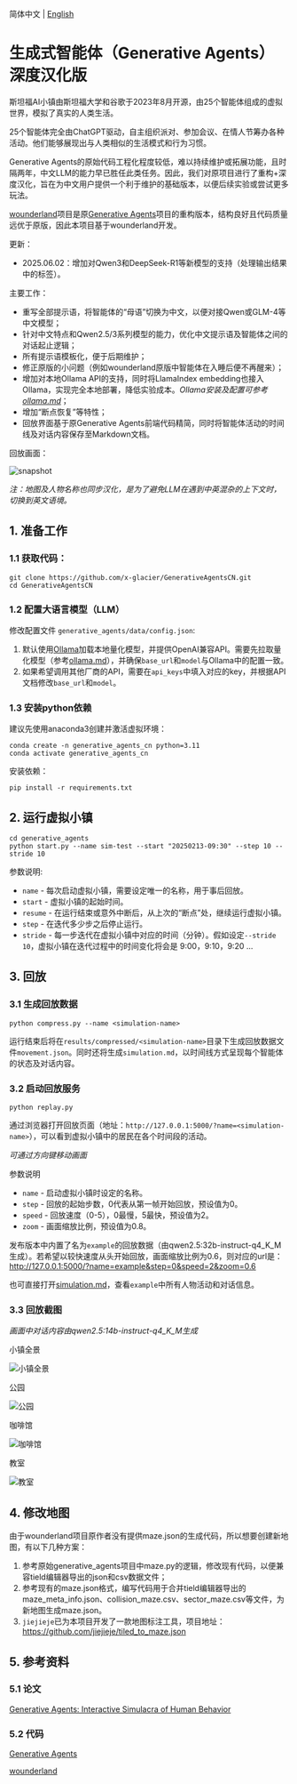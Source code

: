 简体中文 | [English](./README_en.md)

# 生成式智能体（Generative Agents）深度汉化版

斯坦福AI小镇由斯坦福大学和谷歌于2023年8月开源，由25个智能体组成的虚拟世界，模拟了真实的人类生活。

25个智能体完全由ChatGPT驱动，自主组织派对、参加会议、在情人节筹办各种活动。他们能够展现出与人类相似的生活模式和行为习惯。

Generative Agents的原始代码工程化程度较低，难以持续维护或拓展功能，且时隔两年，中文LLM的能力早已胜任此类任务。因此，我们对原项目进行了重构+深度汉化，旨在为中文用户提供一个利于维护的基础版本，以便后续实验或尝试更多玩法。

[wounderland](https://github.com/Archermmt/wounderland)项目是原[Generative Agents](https://github.com/joonspk-research/generative_agents)项目的重构版本，结构良好且代码质量远优于原版，因此本项目基于wounderland开发。

更新：

- 2025.06.02：增加对Qwen3和DeepSeek-R1等新模型的支持（处理输出结果中的<think>标签）。

主要工作：

- 重写全部提示语，将智能体的“母语”切换为中文，以便对接Qwen或GLM-4等中文模型；
- 针对中文特点和Qwen2.5/3系列模型的能力，优化中文提示语及智能体之间的对话起止逻辑；
- 所有提示语模板化，便于后期维护；
- 修正原版的小问题（例如wounderland原版中智能体在入睡后便不再醒来）；
- 增加对本地Ollama API的支持，同时将LlamaIndex embedding也接入Ollama，实现完全本地部署，降低实验成本。*Ollama安装及配置可参考[ollama.md](docs/ollama.md)*；
- 增加“断点恢复”等特性；
- 回放界面基于原Generative Agents前端代码精简，同时将智能体活动的时间线及对话内容保存至Markdown文档。

回放画面：

![snapshot](docs/resources/snapshot.png)

*注：地图及人物名称也同步汉化，是为了避免LLM在遇到中英混杂的上下文时，切换到英文语境。*

## 1. 准备工作

### 1.1 获取代码：

```
git clone https://github.com/x-glacier/GenerativeAgentsCN.git
cd GenerativeAgentsCN
```

### 1.2 配置大语言模型（LLM）

修改配置文件 `generative_agents/data/config.json`:
1. 默认使用[Ollama](https://ollama.com/)加载本地量化模型，并提供OpenAI兼容API。需要先拉取量化模型（参考[ollama.md](docs/ollama.md)），并确保`base_url`和`model`与Ollama中的配置一致。
2. 如果希望调用其他厂商的API，需要在`api_keys`中填入对应的key，并根据API文档修改`base_url`和`model`。

### 1.3 安装python依赖

建议先使用anaconda3创建并激活虚拟环境：

```
conda create -n generative_agents_cn python=3.11
conda activate generative_agents_cn
```

安装依赖：

```
pip install -r requirements.txt
```

## 2. 运行虚拟小镇

```
cd generative_agents
python start.py --name sim-test --start "20250213-09:30" --step 10 --stride 10
```

参数说明:
- `name` - 每次启动虚拟小镇，需要设定唯一的名称，用于事后回放。
- `start` - 虚拟小镇的起始时间。
- `resume` - 在运行结束或意外中断后，从上次的“断点”处，继续运行虚拟小镇。
- `step` - 在迭代多少步之后停止运行。
- `stride` - 每一步迭代在虚拟小镇中对应的时间（分钟）。假如设定`--stride 10`，虚拟小镇在迭代过程中的时间变化将会是 9:00，9:10，9:20 ...

## 3. 回放

### 3.1 生成回放数据

```
python compress.py --name <simulation-name>
```

运行结束后将在`results/compressed/<simulation-name>`目录下生成回放数据文件`movement.json`。同时还将生成`simulation.md`，以时间线方式呈现每个智能体的状态及对话内容。

### 3.2 启动回放服务

```
python replay.py
```

通过浏览器打开回放页面（地址：`http://127.0.0.1:5000/?name=<simulation-name>`），可以看到虚拟小镇中的居民在各个时间段的活动。

*可通过方向键移动画面*

参数说明  
- `name` - 启动虚拟小镇时设定的名称。
- `step` - 回放的起始步数，0代表从第一帧开始回放，预设值为0。
- `speed` - 回放速度（0-5），0最慢，5最快，预设值为2。
- `zoom` - 画面缩放比例，预设值为0.8。

发布版本中内置了名为`example`的回放数据（由qwen2.5:32b-instruct-q4_K_M生成）。若希望以较快速度从头开始回放，画面缩放比例为0.6，则对应的url是：
http://127.0.0.1:5000/?name=example&step=0&speed=2&zoom=0.6

也可直接打开[simulation.md](generative_agents/results/compressed/example/simulation.md)，查看`example`中所有人物活动和对话信息。

### 3.3 回放截图

*画面中对话内容由qwen2.5:14b-instruct-q4_K_M生成*

小镇全景

![小镇全景](docs/resources/snapshot1.gif)

公园

![公园](docs/resources/snapshot2.gif)

咖啡馆

![咖啡馆](docs/resources/snapshot3.gif)

教室

![教室](docs/resources/snapshot4.gif)

## 4. 修改地图

由于wounderland项目原作者没有提供maze.json的生成代码，所以想要创建新地图，有以下几种方案：

1. 参考原始generative_agents项目中maze.py的逻辑，修改现有代码，以便兼容tield编辑器导出的json和csv数据文件；
2. 参考现有的maze.json格式，编写代码用于合并tield编辑器导出的maze_meta_info.json、collision_maze.csv、sector_maze.csv等文件，为新地图生成maze.json。
3. `jiejieje`已为本项目开发了一款地图标注工具，项目地址：https://github.com/jiejieje/tiled_to_maze.json

## 5. 参考资料

### 5.1 论文

[Generative Agents: Interactive Simulacra of Human Behavior](https://arxiv.org/abs/2304.03442)

### 5.2 代码

[Generative Agents](https://github.com/joonspk-research/generative_agents)

[wounderland](https://github.com/Archermmt/wounderland)
